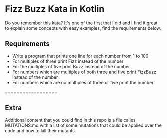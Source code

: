 # Fizz Buzz Kata in Kotlin

Do you remember this kata? It's one of the first that I did and I find it great to explain some concepts
with easy examples, find the requirements below.

## Requirements

* Write a program that prints one line for each number from 1 to 100
* For multiples of three print Fizz instead of the number
* For the multiples of five print Buzz instead of the number
* For numbers which are multiples of both three and five print FizzBuzz instead of the number
* For numbers which are no multiples of three or five print the number

==================

## Extra

Additional content that you could find in this repo is a file calles MUTATIONS.md with a list of some mutations
that could be applied over the code and how to kill their mutants.

